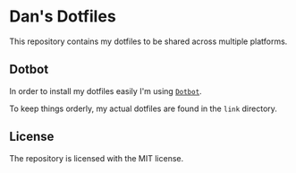 # Dan's Dotfiles

This repository contains my dotfiles to be shared across multiple platforms.

## Dotbot

In order to install my dotfiles easily I'm using [`Dotbot`](https://github.com/anishathalye/dotbot).

To keep things orderly, my actual dotfiles are found in the `link` directory.

## License

The repository is licensed with the MIT license.
